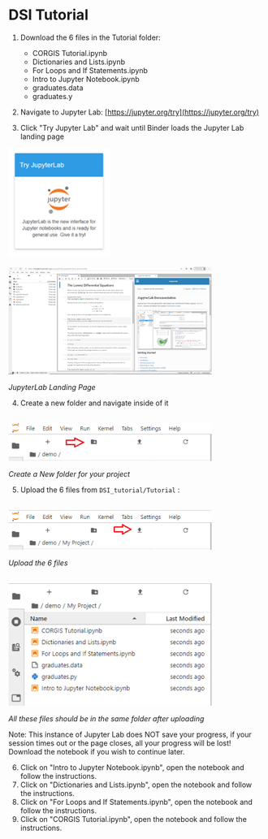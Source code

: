 # DSI Tutorial
1. Download the 6 files in the Tutorial folder:
    - CORGIS Tutorial.ipynb
    - Dictionaries and Lists.ipynb
    - For Loops and If Statements.ipynb
    - Intro to Jupyter Notebook.ipynb
    - graduates.data
    - graduates.y
  
2. Navigate to Jupyter Lab: [https://jupyter.org/try](https://jupyter.org/try)  

3. Click &quot;Try Jupyter Lab&quot; and wait until Binder loads the Jupyter Lab landing page  

<div>
<img src="https://github.com/scole02/DSI_tutorial/blob/main/DSI_notebook_images/try_jupyterlab.png" width="200"/>
</div>  
<br>
<div>
<img src="https://github.com/scole02/DSI_tutorial/blob/main/DSI_notebook_images/jupyterlab_landing.png" width="400"/>
</div> 
  
_JupyterLab Landing Page_

4. Create a new folder and navigate inside of it  
<br>
<div>
<img src="https://github.com/scole02/DSI_tutorial/blob/main/DSI_notebook_images/jupyterlab_folder.PNG" width="400"/>
</div>

_Create a New folder for your project_
  

5. Upload the 6 files from `DSI_tutorial/Tutorial` :

<br>
<div>
<img src="https://github.com/scole02/DSI_tutorial/blob/main/DSI_notebook_images/jupyterlab_upload.png" width="400"/>
</div>

_Upload the 6 files_

<br>
<div>
<img src="https://github.com/scole02/DSI_tutorial/blob/main/DSI_notebook_images/uploaded_files.png" width="400"/>
</div>

_All these files should be in the_ _same_ _folder after uploading_

Note: This instance of Jupyter Lab does NOT save your progress, if your session times out or the page closes, all your progress will be lost! Download the notebook if you wish to continue later.

6. Click on &quot;Intro to Jupyter Notebook.ipynb&quot;, open the notebook and follow the instructions.
7. Click on &quot;Dictionaries and Lists.ipynb&quot;, open the notebook and follow the instructions.
8. Click on &quot;For Loops and If Statements.ipynb&quot;, open the notebook and follow the instructions.
9. Click on &quot;CORGIS Tutorial.ipynb&quot;, open the notebook and follow the instructions.
